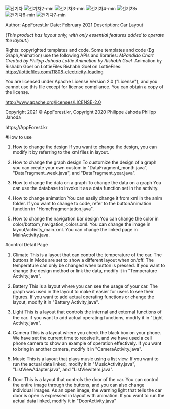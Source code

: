 ![전기차](https://user-images.githubusercontent.com/64193469/213198155-addc13e4-e73e-43ae-ad2b-00a62550bb25.png)
![전기차2-min](https://user-images.githubusercontent.com/64193469/213198198-906c75f9-f003-4602-9b6c-f9e29920e1ca.gif)
![전기차3-min](https://user-images.githubusercontent.com/64193469/213198204-8fed26db-1714-4102-a5c4-40b12fcef806.gif)
![전기차4-min](https://user-images.githubusercontent.com/64193469/213198218-99c8738b-1fd0-4f20-97cc-945428315cde.gif)
![전기차5](https://user-images.githubusercontent.com/64193469/213198258-4282e33c-11e3-4369-bea1-a0282b6f1717.png)
![전기차6-min](https://user-images.githubusercontent.com/64193469/213198281-0163f729-4557-4f62-bb38-ba7b32d3eae4.gif)
![전기차7-min](https://user-images.githubusercontent.com/64193469/213198307-87b3b775-aba6-45b2-b6a8-ea966c21605c.gif)


Author: AppForest.kr
Date: February 2021
Description: Car Layout

(*This product has layout only, with only essential features added to operate the layout.*)

Rights: copyrighted templates and code. 
Some templates and code (Eg Graph,Animation) use the following APIs and libraries: *MPandido Chart Created by Philipp Jahoda* *Lottie Animation by Rishabh Goel*
​
Animation by Rishabh Goel on LottieFiles
Rishabh Goel on LottieFiles: https://lottiefiles.com/11808-electricity-loading

You are licensed under Apache License Version 2.0 ("License"), and you cannot use this file except for license compliance. You can obtain a copy of the license.

http://www.apache.org/licenses/LICENSE-2.0

Copyright 2021 © AppForest.kr, Copyright 2020 Philippe Jahoda Philipp Jahoda

https;//AppForest.kr


#How to use
1. How to change the design
If you want to change the design, you can modify it by referring to the xml files in layout.

2. How to change the graph design
To customize the design of a graph
you can create your own custom in "DataFragment_month.java", "DataFragment_week.java", and "DataFragment_year.java".

3. How to change the data on a graph
To change the data on a graph
You can use the database to invoke it as a data function set in the activity.

4. How to change animation
You can easily change it from xml in the anim folder.
If you want to change to code, refer to the buttonAnimation function in "HomeFragmentation.java".

5. How to change the navigation bar design
You can change the color in color/bottom_navigation_colors.xml.
You can change the image in layout/activity_main.xml.
You can change the linked page in MainActivity.java.


#control Detail Page
1. Climate
This is a layout that can control the temperature of the car.
The buttons in Mode are set to show a different layout when on/off.
The temperature can only be changed when button is pressed.
If you want to change the design method or link the data, modify it in "Temperature Activity.java".

2. Battery
This is a layout where you can see the usage of your car.
The graph was used in the layout to make it easier for users to see their figures.
If you want to add actual operating functions or change the layout, modify it in "Battery Activity.java".

3. Light
This is a layout that controls the internal and external functions of the car.
if you want to add actual operating functions, modify it in "Light Activity.java".

4. Camera
This is a layout where you check the black box on your phone.
We have set the current time to receive it, and we have used a cell phone camera to show an example of operation effectively.
If you want to bring in another camera, modify it in "CameraActivity.java".

5. Music
This is a layout that plays music using a list view.
If you want to run the actual data linked, modify it in "MusicActivity.java", "ListViewAdapter.java", and "ListViewItem.java".

6. Door
This is a layout that controls the door of the car.
You can control the entire image through the buttons, and you can also change individual images.
As an open image, the warning light that tells the car door is open is expressed in layout with animation.
If you want to run the actual data linked, modify it in "DoorActivity.java"
